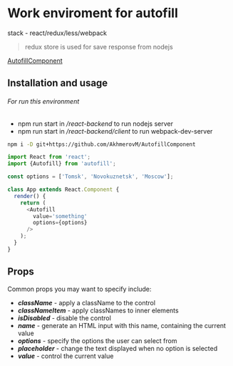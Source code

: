 # Work enviroment for autofill

stack - react/redux/less/webpack
> redux store is used for save response from nodejs

[AutofillComponent](https://github.com/AkhmerovM/AutofillComponent)

## Installation and usage

###### For run this environment

- npm run start in */react-backend* to run nodejs server
- npm run start in */react-backend/client* to run webpack-dev-server

```bash
npm i -D git+https://github.com/AkhmerovM/AutofillComponent
```
```javascript
import React from 'react';
import {Autofill} from 'autofill';

const options = ['Tomsk', 'Novokuznetsk', 'Moscow'];

class App extends React.Component {
  render() {
    return (
      <Autofill
        value='something'
        options={options}
      />
    );
  }
}
```

## Props

Common props you may want to specify include:
- ***className*** - apply a className to the control
- ***classNameItem*** - apply classNames to inner elements
- ***isDisabled*** - disable the control
- ***name*** - generate an HTML input with this name, containing the current value
- ***options*** - specify the options the user can select from
- ***placeholder*** - change the text displayed when no option is selected
- ***value*** - control the current value
